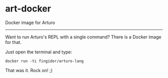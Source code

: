 # art-docker

Docker image for Arturo

----

Want to run Arturo's REPL with a single command? There is a Docker image for that.

Just open the terminal and type:

`docker run -ti fingidor/arturo-lang`

That was it. Rock on! ;)